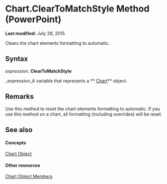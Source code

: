 
# Chart.ClearToMatchStyle Method (PowerPoint)

 **Last modified:** July 28, 2015

Clears the chart elements formatting to automatic.

## Syntax

 _expression_. **ClearToMatchStyle**

 _expression_A variable that represents a  ** [Chart](3fcf082f-9f58-f67d-1061-e7f37e30fbcd.md)** object.


## Remarks

Use this method to reset the chart elements formatting to automatic. If you use this method on a chart, all formatting (including overrides) will be reset.


## See also


#### Concepts


 [Chart Object](3fcf082f-9f58-f67d-1061-e7f37e30fbcd.md)
#### Other resources


 [Chart Object Members](de1c852d-e599-3e66-1365-dde3e1eb4c28.md)
